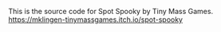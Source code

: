 This is the source code for Spot Spooky by Tiny Mass Games. https://mklingen-tinymassgames.itch.io/spot-spooky
